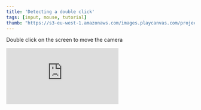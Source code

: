```yaml
---
title: 'Detecting a double click'
tags: [input, mouse, tutorial]
thumb: "https://s3-eu-west-1.amazonaws.com/images.playcanvas.com/projects/12/436526/A98DD2-image-75.jpg"
---
```


Double click on the screen to move the camera

<div className="iframe-container">
    <iframe loading="lazy" src="https://playcanv.as/p/BSSXwNAj/" title="Detecting a double click" webkitallowfullscreen="true" mozallowfullscreen="true" allow="autoplay" allowfullscreen="true" allowvr="" scrolling="no" frameborder="0" />
</div>

